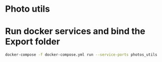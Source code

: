 # Photo utils

# Run docker services and bind the Export folder
```bash
docker-compose -f docker-compose.yml run --service-ports photos_utils
```
